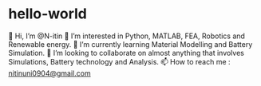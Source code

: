# hello-world
👋 Hi, I’m @N-itin 
👀 I’m interested in Python, MATLAB, FEA, Robotics and Renewable energy. 
🌱 I’m currently learning Material Modelling and Battery Simulation.
💞️ I’m looking to collaborate on almost anything that involves Simulations, Battery technology and Analysis.
📫 How to reach me : nitinuni0904@gmail.com
